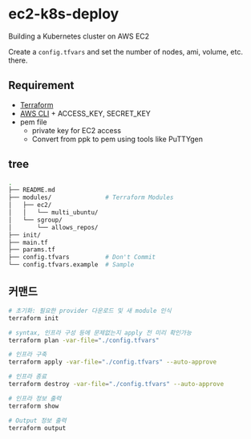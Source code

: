 # ec2-k8s-deploy

Building a Kubernetes cluster on AWS EC2

Create a `config.tfvars` and set the number of nodes, ami, volume, etc. there.

## Requirement

- [Terraform](https://developer.hashicorp.com/terraform/downloads?product_intent=terraform)
- [AWS CLI](https://docs.aws.amazon.com/cli/latest/userguide/getting-started-install.html) + ACCESS_KEY, SECRET_KEY
- pem file
  - private key for EC2 access
  - Convert from ppk to pem using tools like PuTTYgen

## tree

```sh
.
├── README.md
├── modules/               # Terraform Modules
│   ├── ec2/
│   │   └── multi_ubuntu/
│   └── sgroup/
│       └── allows_repos/   
├── init/
├── main.tf
├── params.tf
├── config.tfvars          # Don't Commit
└── config.tfvars.example  # Sample
```

## 커맨드

```sh
# 초기화: 필요한 provider 다운로드 및 새 module 인식
terraform init

# syntax, 인프라 구성 등에 문제없는지 apply 전 미리 확인가능
terraform plan -var-file="./config.tfvars"

# 인프라 구축
terraform apply -var-file="./config.tfvars" --auto-approve

# 인프라 종료
terraform destroy -var-file="./config.tfvars" --auto-approve

# 인프라 정보 출력
terraform show

# Output 정보 출력
terraform output
```
